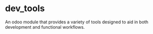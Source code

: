# dev_tools
An odoo module that provides a variety of tools designed to aid in both development and functional workflows.
